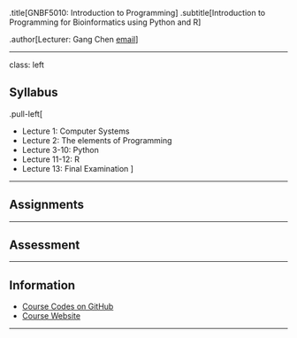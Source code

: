 .title[GNBF5010: Introduction to Programming]
.subtitle[Introduction to Programming for Bioinformatics using Python and R]

.author[Lecturer: Gang Chen [email](chengangcs@gmail.com)]

---
class: left
## Syllabus
.pull-left[
* Lecture 1: Computer Systems
* Lecture 2: The elements of Programming
* Lecture 3-10: Python
* Lecture 11-12: R
* Lecture 13: Final Examination
]
---
## Assignments

---
## Assessment

---
## Information
* [Course Codes on GitHub](https://github.com/gangchen/CUHK-I2P/)
* [Course Website](https://gangchen.github.io/CUHK-I2P/index.html)
---
